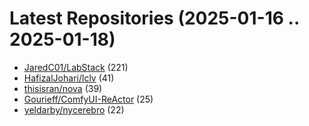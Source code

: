 # Latest Repositories (2025-01-16 .. 2025-01-18)

- [JaredC01/LabStack](https://github.com/JaredC01/LabStack) (221)
- [HafizalJohari/lclv](https://github.com/HafizalJohari/lclv) (41)
- [thisisran/nova](https://github.com/thisisran/nova) (39)
- [Gourieff/ComfyUI-ReActor](https://github.com/Gourieff/ComfyUI-ReActor) (25)
- [yeldarby/nycerebro](https://github.com/yeldarby/nycerebro) (22)
